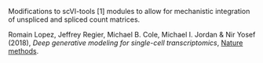 Modifications to scVI-tools [1] modules to allow for mechanistic integration of unspliced and spliced count matrices. 



Romain Lopez, Jeffrey Regier, Michael B. Cole, Michael I. Jordan & Nir Yosef (2018),
_Deep generative modeling for single-cell transcriptomics_,
[Nature methods](https://www.nature.com/articles/s41592-018-0229-2).